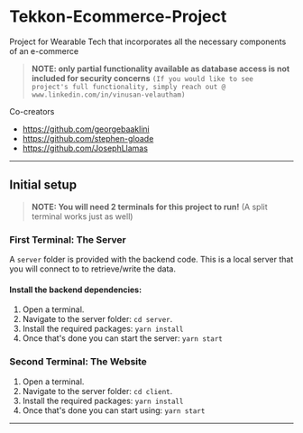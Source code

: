 # Tekkon-Ecommerce-Project

Project for Wearable Tech that incorporates all the necessary components of an e-commerce

> **NOTE: only partial functionality available as database access is not included for security concerns**
> `(If you would like to see project's full functionality, simply reach out @ www.linkedin.com/in/vinusan-velautham)`

Co-creators
* https://github.com/georgebaaklini
* https://github.com/stephen-gloade
* https://github.com/JosephLlamas


---

## Initial setup

> **NOTE: You will need 2 terminals for this project to run!** (A split terminal works just as well)

### **First Terminal: The Server**

A `server` folder is provided with the backend code. This is a local server that you will connect to to retrieve/write the data.

#### Install the backend dependencies:

1. Open a terminal.
2. Navigate to the server folder: `cd server`.
3. Install the required packages: `yarn install`
4. Once that's done you can start the server: `yarn start`

### **Second Terminal: The Website**

1. Open a terminal.
2. Navigate to the server folder: `cd client`.
3. Install the required packages: `yarn install`
4. Once that's done you can start using: `yarn start`

---
